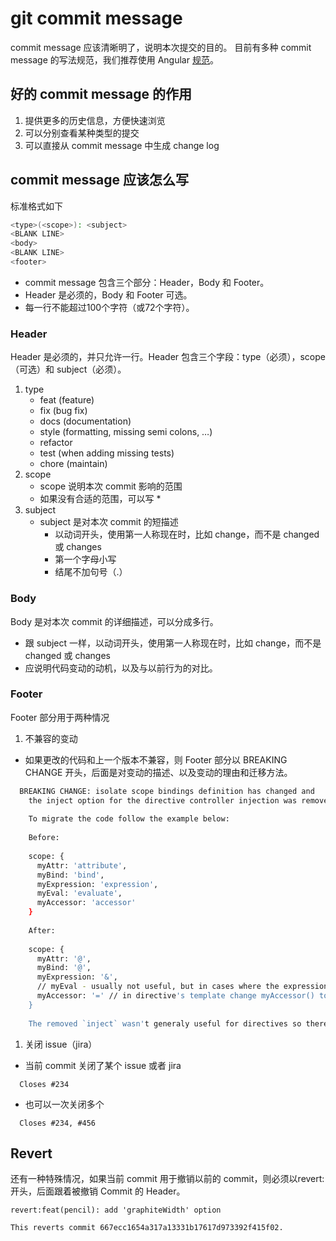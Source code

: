 # git commit message

commit message 应该清晰明了，说明本次提交的目的。
目前有多种 commit message 的写法规范，我们推荐使用 Angular [规范](https://docs.google.com/document/d/1QrDFcIiPjSLDn3EL15IJygNPiHORgU1_OOAqWjiDU5Y/edit#heading=h.greljkmo14y0)。

## 好的 commit message 的作用

1. 提供更多的历史信息，方便快速浏览
1. 可以分别查看某种类型的提交
1. 可以直接从 commit message 中生成 change log

## commit message 应该怎么写

标准格式如下
``` bash
<type>(<scope>): <subject>
<BLANK LINE>
<body>
<BLANK LINE>
<footer>

```

- commit message 包含三个部分：Header，Body 和 Footer。
- Header 是必须的，Body 和 Footer 可选。
- 每一行不能超过100个字符（或72个字符）。

### Header

Header 是必须的，并只允许一行。Header 包含三个字段：type（必须），scope（可选）和 subject（必须）。

1. type
   - feat (feature)
   - fix (bug fix)
   - docs (documentation)
   - style (formatting, missing semi colons, …)
   - refactor
   - test (when adding missing tests)
   - chore (maintain)
1. scope
   - scope 说明本次 commit 影响的范围
   - 如果没有合适的范围，可以写 *
1. subject
   - subject 是对本次 commit 的短描述
     - 以动词开头，使用第一人称现在时，比如 change，而不是 changed 或 changes
     - 第一个字母小写
     - 结尾不加句号（.）

### Body

Body 是对本次 commit 的详细描述，可以分成多行。

- 跟 subject 一样，以动词开头，使用第一人称现在时，比如 change，而不是 changed 或 changes
- 应说明代码变动的动机，以及与以前行为的对比。

### Footer

Footer 部分用于两种情况
1. 不兼容的变动
  - 如果更改的代码和上一个版本不兼容，则 Footer 部分以 BREAKING CHANGE 开头，后面是对变动的描述、以及变动的理由和迁移方法。

  ``` bash
    BREAKING CHANGE: isolate scope bindings definition has changed and
      the inject option for the directive controller injection was removed.
      
      To migrate the code follow the example below:
      
      Before:
      
      scope: {
        myAttr: 'attribute',
        myBind: 'bind',
        myExpression: 'expression',
        myEval: 'evaluate',
        myAccessor: 'accessor'
      }
      
      After:
      
      scope: {
        myAttr: '@',
        myBind: '@',
        myExpression: '&',
        // myEval - usually not useful, but in cases where the expression is assignable, you can use '='
        myAccessor: '=' // in directive's template change myAccessor() to myAccessor
      }
      
      The removed `inject` wasn't generaly useful for directives so there should be no code using it.
  ```
1. 关闭 issue（jira）

  - 当前 commit 关闭了某个 issue 或者 jira

  ```
    Closes #234
  ```
  - 也可以一次关闭多个
  ```
    Closes #234, #456
  ```


## Revert

还有一种特殊情况，如果当前 commit 用于撤销以前的 commit，则必须以revert:开头，后面跟着被撤销 Commit 的 Header。

```
revert:feat(pencil): add 'graphiteWidth' option

This reverts commit 667ecc1654a317a13331b17617d973392f415f02.

```